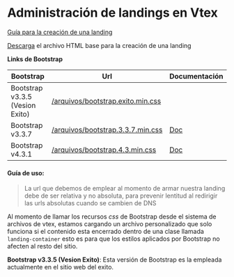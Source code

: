 # Administración de landings en Vtex

[Guía para la creación de una landing](https://github.com/grupo-exito-ecommerce/exito-landing-templates/blob/master/guide/landing-creation/landing-creation.md)

[Descarga](https://github.com/grupo-exito-ecommerce/exito-landing-templates/blob/master/resources/examples/landing/new-landing.html) el archivo HTML base para la creación de una landing

**Links de Bootstrap**

|Bootstrap| Url | Documentación
|--|--|--|
|Bootstrap v3.3.5 (Vesion Exito)| [/arquivos/bootstrap.exito.min.css](https://exitocol.vteximg.com.br/arquivos/bootstrap.exito.min.css)  | |
|Bootstrap v3.3.7| [/arquivos/bootstrap.3.3.7.min.css](https://exitocol.vteximg.com.br/arquivos/bootstrap.3.3.7.min.css) | [Doc](https://getbootstrap.com/docs/3.3/getting-started/) |
|Bootstrap v4.3.1| [/arquivos/bootstrap.4.3.min.css](https://exitocol.vteximg.com.br/arquivos/bootstrap.4.3.min.css) | [Doc](https://getbootstrap.com/docs/4.3/getting-started/introduction/)

#### Guía de uso:
> La url que debemos de emplear al momento de armar nuestra landing debe
> de ser relativa y no absoluta, para prevenir lentitud al redirigir las urls absolutas cuando se cambien de DNS

Al momento de llamar los recursos *css* de Bootstrap  desde el sistema de archivos de vtex, estamos cargando un archivo personalizado que solo funciona si el contenido esta encerrado dentro de una clase llamada  `landing-container` esto es para que los estilos aplicados por Bootstrap no afecten al resto del sitio. 


**Bootstrap v3.3.5 (Vesion Exito)**: Esta versión de Bootstrap es la empleada actualmente en el sitio web del exito. 

<!--stackedit_data:
eyJoaXN0b3J5IjpbLTE5MTg0OTQzNjksLTE5MTg0OTQzNjksLT
E3NzU1MTc2MzZdfQ==
-->